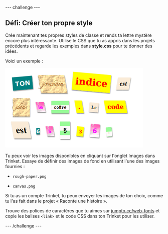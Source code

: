 \--- challenge \---

## Défi: Créer ton propre style

Crée maintenant tes propres styles de classe et rends ta lettre mystère encore plus intéressante. Utilise le CSS que tu as appris dans les projets précédents et regarde les exemples dans **style.css** pour te donner des idées.

Voici un exemple :

![capture d'écran](images/letter-fonts-challenge3.png)

Tu peux voir les images disponibles en cliquant sur l'onglet Images dans Trinket. Essaye de définir des images de fond en utilisant l'une des images fournies :

+ `rough-paper.png`

+ `canvas.png`

Si tu as un compte Trinket, tu peux envoyer les images de ton choix, comme tu l'as fait dans le projet « Raconte une histoire ».

Trouve des polices de caractères que tu aimes sur <a href="http://jumpto.cc/web-fonts" target="_blank">jumpto.cc/web-fonts</a> et copie les balises `<link>` et le code CSS dans ton Trinket pour les utiliser.

\--- /challenge \---